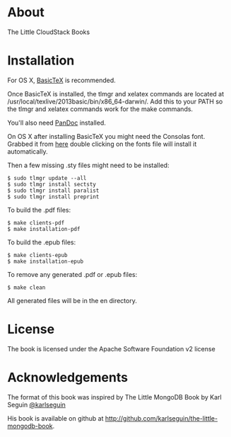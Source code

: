 About
=====

The Little CloudStack Books

Installation
========

For OS X, [BasicTeX](http://www.tug.org/mactex/morepackages.html) is recommended.

Once BasicTeX is installed, the tlmgr and xelatex commands are located at /usr/local/texlive/2013basic/bin/x86_64-darwin/.
Add this to your PATH so the tlmgr and xelatex commands work for the make commands.

You'll also need [PanDoc](https://code.google.com/p/pandoc/downloads/list) installed.

On OS X after installing BasicTeX you might need the Consolas font.
Grabbed it from [here](http://www.fontpalace.com/font-details/Consolas/) double clicking on the fonts file will install it automatically.

Then a few missing .sty files might need to be installed:

    $ sudo tlmgr update --all
    $ sudo tlmgr install sectsty
    $ sudo tlmgr install paralist
    $ sudo tlmgr install preprint

To build the .pdf files:

    $ make clients-pdf
    $ make installation-pdf

To build the .epub files:

    $ make clients-epub
    $ make installation-epub
    
To remove any generated .pdf or .epub files:

    $ make clean
    
All generated files will be in the en directory.

License
=======

The book is licensed under the Apache Software Foundation v2 license

Acknowledgements
================

The format of this book was inspired by The Little MongoDB Book by Karl Seguin [@karlseguin](http://twitter.com/karlseguin)

His book is available on github at <http://github.com/karlseguin/the-little-mongodb-book>.
